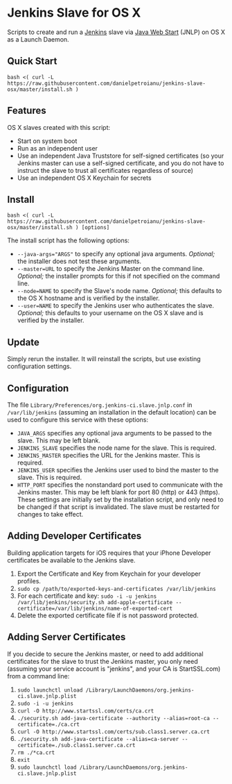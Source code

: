 # Jenkins Slave for OS X

Scripts to create and run a [Jenkins](http://jenkins-ci.org) slave via [Java Web Start](https://wiki.jenkins-ci.org/display/JENKINS/Distributed+builds#Distributedbuilds-LaunchslaveagentviaJavaWebStart) (JNLP) on OS X as a Launch Daemon.



## Quick Start
`bash <( curl -L https://raw.githubusercontent.com/danielpetroianu/jenkins-slave-osx/master/install.sh )`



## Features
OS X slaves created with this script:
* Start on system boot
* Run as an independent user
* Use an independent Java Truststore for self-signed certificates (so your Jenkins master can use a self-signed certificate, and you do not have to instruct the slave to trust all certificates regardless of source)
* Use an independent OS X Keychain for secrets



## Install
`bash <( curl -L https://raw.githubusercontent.com/danielpetroianu/jenkins-slave-osx/master/install.sh ) [options]`

The install script has the following options:
* `--java-args="ARGS"` to specify any optional java arguments. *Optional;* the installer does not test these arguments.
* `--master=URL` to specify the Jenkins Master on the command line. *Optional;* the installer prompts for this if not specified on the command line.
* `--node=NAME` to specify the Slave's node name. *Optional;* this defaults to the OS X hostname and is verified by the installer.
* `--user=NAME` to specify the Jenkins user who authenticates the slave. *Optional;* this defaults to your username on the OS X slave and is verified by the installer.



## Update
Simply rerun the installer. It will reinstall the scripts, but use existing configuration settings.



## Configuration
The file ``Library/Preferences/org.jenkins-ci.slave.jnlp.conf`` in ``/var/lib/jenkins`` (assuming an installation in the default location) can be used to configure this service with these options:
* `JAVA_ARGS` specifies any optional java arguments to be passed to the slave. This may be left blank.
* `JENKINS_SLAVE` specifies the node name for the slave. This is required.
* `JENKINS_MASTER` specifies the URL for the Jenkins master. This is required.
* `JENKINS_USER` specifies the Jenkins user used to bind the master to the slave. This is required.
* `HTTP_PORT` specifies the nonstandard port used to communicate with the Jenkins master. This may be left blank for port 80 (http) or 443 (https).
These settings are initially set by the installation script, and only need to be changed if that script is invalidated. The slave must be restarted for changes to take effect.

## Adding Developer Certificates
Building application targets for iOS requires that your iPhone Developer certificates be available to the Jenkins slave.

1. Export the Certificate and Key from Keychain for your developer profiles.
2. `sudo cp /path/to/exported-keys-and-certificates /var/lib/jenkins`
3. For each certificate and key:
   `sudo -i -u jenkins /var/lib/jenkins/security.sh add-apple-certificate --certificate=/var/lib/jenkins/name-of-exported-cert`
4. Delete the exported certificate file if is not password protected.

## Adding Server Certificates
If you decide to secure the Jenkins master, or need to add additional certificates for the slave to trust the Jenkins master, you only need (assuming your service account is "jenkins", and your CA is StartSSL.com) from a command line:

1. `sudo launchctl unload /Library/LaunchDaemons/org.jenkins-ci.slave.jnlp.plist`
2. `sudo -i -u jenkins`
3. `curl -O http://www.startssl.com/certs/ca.crt`
4. `./security.sh add-java-certificate --authority --alias=root-ca --certificate=./ca.crt`
5. `curl -O http://www.startssl.com/certs/sub.class1.server.ca.crt`
6. `./security.sh add-java-certificate --alias=ca-server --certificate=./sub.class1.server.ca.crt`
7. `rm ./*ca.crt`
8. `exit`
9. `sudo launchctl load /Library/LaunchDaemons/org.jenkins-ci.slave.jnlp.plist`

